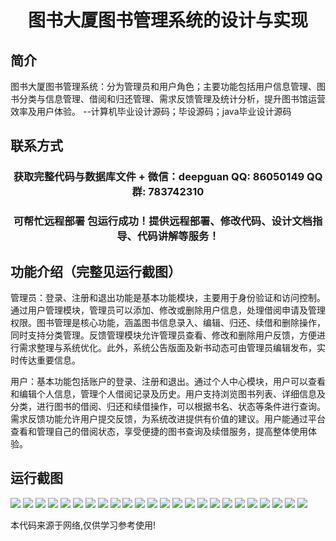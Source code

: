 <p><h1 align="center">图书大厦图书管理系统的设计与实现</h1></p>

## 简介
图书大厦图书管理系统：分为管理员和用户角色；主要功能包括用户信息管理、图书分类与信息管理、借阅和归还管理、需求反馈管理及统计分析，提升图书馆运营效率及用户体验。    --计算机毕业设计源码；毕设源码；java毕业设计源码


## 联系方式
<p><h3 align="center">获取完整代码与数据库文件 + 微信：deepguan QQ: 86050149 QQ群: 783742310</h3></p>
<p><h3 align="center">可帮忙远程部署 包运行成功！提供远程部署、修改代码、设计文档指导、代码讲解等服务！</h3></p>

## 功能介绍（完整见运行截图）
管理员：登录、注册和退出功能是基本功能模块，主要用于身份验证和访问控制。通过用户管理模块，管理员可以添加、修改或删除用户信息，处理借阅申请及管理权限。图书管理是核心功能，涵盖图书信息录入、编辑、归还、续借和删除操作，同时支持分类管理。反馈管理模块允许管理员查看、修改和删除用户反馈，方便进行需求整理与系统优化。此外，系统公告版面及新书动态可由管理员编辑发布，实时传达重要信息。

用户：基本功能包括账户的登录、注册和退出。通过个人中心模块，用户可以查看和编辑个人信息，管理个人借阅记录及历史。用户支持浏览图书列表、详细信息及分类，进行图书的借阅、归还和续借操作，可以根据书名、状态等条件进行查询。需求反馈功能允许用户提交反馈，为系统改进提供有价值的建议。用户能通过平台查看和管理自己的借阅状态，享受便捷的图书查询及续借服务，提高整体使用体验。


## 运行截图
![](https://bs-1329754181.cos.ap-shanghai.myqcloud.com/spring/LibraryManagementSystemDesignAndImplementation/img/001.jpg)
![](https://bs-1329754181.cos.ap-shanghai.myqcloud.com/spring/LibraryManagementSystemDesignAndImplementation/img/002.jpg)
![](https://bs-1329754181.cos.ap-shanghai.myqcloud.com/spring/LibraryManagementSystemDesignAndImplementation/img/003.jpg)
![](https://bs-1329754181.cos.ap-shanghai.myqcloud.com/spring/LibraryManagementSystemDesignAndImplementation/img/004.jpg)
![](https://bs-1329754181.cos.ap-shanghai.myqcloud.com/spring/LibraryManagementSystemDesignAndImplementation/img/005.jpg)
![](https://bs-1329754181.cos.ap-shanghai.myqcloud.com/spring/LibraryManagementSystemDesignAndImplementation/img/006.jpg)
![](https://bs-1329754181.cos.ap-shanghai.myqcloud.com/spring/LibraryManagementSystemDesignAndImplementation/img/007.jpg)
![](https://bs-1329754181.cos.ap-shanghai.myqcloud.com/spring/LibraryManagementSystemDesignAndImplementation/img/008.jpg)
![](https://bs-1329754181.cos.ap-shanghai.myqcloud.com/spring/LibraryManagementSystemDesignAndImplementation/img/009.jpg)
![](https://bs-1329754181.cos.ap-shanghai.myqcloud.com/spring/LibraryManagementSystemDesignAndImplementation/img/010.jpg)
![](https://bs-1329754181.cos.ap-shanghai.myqcloud.com/spring/LibraryManagementSystemDesignAndImplementation/img/011.jpg)
![](https://bs-1329754181.cos.ap-shanghai.myqcloud.com/spring/LibraryManagementSystemDesignAndImplementation/img/012.jpg)
![](https://bs-1329754181.cos.ap-shanghai.myqcloud.com/spring/LibraryManagementSystemDesignAndImplementation/img/013.jpg)
![](https://bs-1329754181.cos.ap-shanghai.myqcloud.com/spring/LibraryManagementSystemDesignAndImplementation/img/014.jpg)
![](https://bs-1329754181.cos.ap-shanghai.myqcloud.com/spring/LibraryManagementSystemDesignAndImplementation/img/015.jpg)
![](https://bs-1329754181.cos.ap-shanghai.myqcloud.com/spring/LibraryManagementSystemDesignAndImplementation/img/016.jpg)
![](https://bs-1329754181.cos.ap-shanghai.myqcloud.com/spring/LibraryManagementSystemDesignAndImplementation/img/017.jpg)
![](https://bs-1329754181.cos.ap-shanghai.myqcloud.com/spring/LibraryManagementSystemDesignAndImplementation/img/018.jpg)
![](https://bs-1329754181.cos.ap-shanghai.myqcloud.com/spring/LibraryManagementSystemDesignAndImplementation/img/019.jpg)
![](https://bs-1329754181.cos.ap-shanghai.myqcloud.com/spring/LibraryManagementSystemDesignAndImplementation/img/020.jpg)
![](https://bs-1329754181.cos.ap-shanghai.myqcloud.com/spring/LibraryManagementSystemDesignAndImplementation/img/021.jpg)
![](https://bs-1329754181.cos.ap-shanghai.myqcloud.com/spring/LibraryManagementSystemDesignAndImplementation/img/022.jpg)
![](https://bs-1329754181.cos.ap-shanghai.myqcloud.com/spring/LibraryManagementSystemDesignAndImplementation/img/023.jpg)
![](https://bs-1329754181.cos.ap-shanghai.myqcloud.com/spring/LibraryManagementSystemDesignAndImplementation/img/024.jpg)

<p>本代码来源于网络,仅供学习参考使用!</p>
